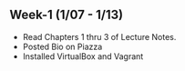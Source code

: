 ## Week-1 (1/07 - 1/13)
* Read Chapters 1 thru 3 of Lecture Notes.
* Posted Bio on Piazza
* Installed VirtualBox and Vagrant
